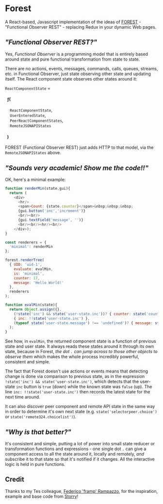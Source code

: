 
# Forest

A React-based, Javascript implementation of the ideas of [FOREST](https://link.springer.com/chapter/10.1007/978-1-4419-8303-9_7) - "Functional
Observer REST" - replacing Redux in your dynamic Web pages.


## _"Functional Observer REST?"_

Yes, *Functional Observer* is a programming model that is entirely based around state
and pure functional transformation from state to state.

There are no actions, events, messages, commands, calls, queues, streams, etc. in
Functional Observer, just state observing other state and updating itself. The React
component state observes other states around it:

`ReactComponentState` =

#### &nbsp; ƒ(
&nbsp; &nbsp; `ReactComponentState`,<br/>
&nbsp; &nbsp; `UserEnteredState`,<br/>
&nbsp; &nbsp; `PeerReactComponentStates`,<br/>
&nbsp; &nbsp; `RemoteJSONAPIStates`<br/>
#### &nbsp; )

FOREST (Functional Observer REST) just adds HTTP to that model, via the `RemoteJSONAPIStates` above.

## _"Sounds very academic! Show me the code!!"_

OK, here's a minimal example:

```javascript
function renderMin(state,gui){
  return (
    <div>
      <hr/>
      <span>Count: {state.counter}</span>&nbsp;&nbsp;&nbsp;
      {gui.button('inc','increment')}
      <br/><br/>
      {gui.textField('message', '')}
      <br/><br/><hr/><br/>
    </div>);
}

const renderers = {
  'minimal': renderMin
};

forest.renderTree(
  { UID: 'uid-1',
    evaluate: evalMin,
    is: 'minimal',
    counter: 17,
    message: 'Hello World!'
  },
  renderers
);

function evalMin(state){
  return Object.assign({},
    (!state('inc') && state('user-state.inc'))? { counter: state('counter') + 1 }:{},
    { inc: !!state('user-state.inc') },
    (typeof state('user-state.message') !== 'undefined')? { message: state('user-state.message').toLowerCase() }:{}
  );
}
```

See how, in `evalMin`, the returned component state is a function of previous state and
user state. It always reads these states around it through its own state, because in
Forest, _the dot `.` can jump across to those other objects to observe them_ which makes
the whole process incredibly powerful, consistent and simple.

The fact that Forest doesn't use actions or events means that detecting change is done
via comparison to previous state, as in the expression `!state('inc') && state('user-state.inc')`,
which detects that the user-state `inc` button is `true` (down) while the known state
was `false` (up). The line `inc: !!state('user-state.inc')` then records the latest
state for the next time around.

It can also discover peer component and remote API state in the same way in order to
determine it's own next state (e.g. `state('selectorpeer.choice')` or
`state('remote324.choicelist')`).

## _"Why is that better?"_

It's consistent and simple, putting a lot of power into small state reducer or
transformation functions and expressions - one single dot `.` can give a component
access to all the state around it, locally and remotely, _and_ subscribe it to that
state so that it's notified if it changes. All the interactive logic is held in pure
functions.

## Credit

Thanks to my Tes colleague, [Federico 'framp' Rampazzo](https://github.com/framp), for
the inspiration, example and base code from [Storry](https://github.com/framp/storry)!




